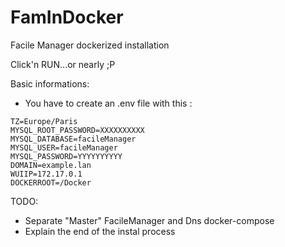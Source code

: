 # FamInDocker
Facile Manager dockerized installation

Click'n RUN...or nearly ;P

Basic informations:
  * You have to create an .env file with this :
```
TZ=Europe/Paris
MYSQL_ROOT_PASSWORD=XXXXXXXXXX
MYSQL_DATABASE=facileManager
MYSQL_USER=facileManager
MYSQL_PASSWORD=YYYYYYYYYY
DOMAIN=example.lan
WUIIP=172.17.0.1
DOCKERROOT=/Docker
```

TODO:
  - Separate "Master" FacileManager and Dns docker-compose
  - Explain the end of the instal process
